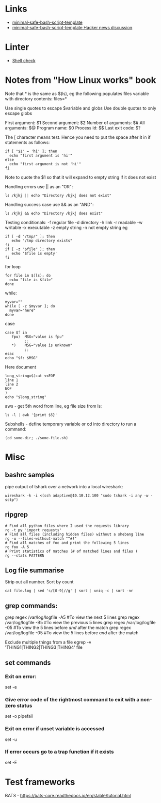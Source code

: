 
# Links


* [minimal-safe-bash-script-template](https://betterdev.blog/minimal-safe-bash-script-template/)
* [minimal-safe-bash-script-template Hacker news discussion](https://news.ycombinator.com/item?id=25428621)


# Linter

* [Shell check](https://www.shellcheck.net/)


# Notes from "How Linux works" book
Note that * is the same as $(ls), eg the following populates files variable with directory contents:
files=*

Use single quotes to escape $variable and globs
Use double quotes to only escape globs

First argument: $1
Second argument: $2
Number of arguments: $#
All arguments: $@
Program name: $0
Process id: $$
Last exit code: $?

The [ character means test. Hence you need to put the space after it in if statements as follows:
```
if [ "$1" = 'hi' ]; then
  echo "first argument is 'hi'"
else
  echo "first argument is not 'hi'"
fi
```
Note to quote the $1 so that it will expand to empty string if it does not exist

Handling errors use || as an "OR":
```
ls /kjkj || echo "Directory /kjkj does not exist"
```
Handling success case use && as an "AND":
```
ls /kjkj && echo "Directory /kjkj does exist"
```

Testing conditionals:
-f regular file
-d directory
-h link
-r readable
-w writable
-x executable
-z empty string
-n not empty string
eg
```
if [ -d "/tmp/" ]; then
   echo "/tmp directory exists"
fi
if [ -z "$file" ]; then
   echo '$file is empty'
fi
```
for loop
```
for file in $(ls); do
  echo "file is $file"
done
```
while:
```
myvar=""
while [ -z $myvar ]; do
  myvar="here"
done
```
case
```
case $f in
   fpu)  MSG="value is fpu"
         ;;
   *)    MSG="value is unknown"
         ;; 
esac
echo "$f: $MSG"
```
Here document
```
long_string=$(cat <<EOF
line 1
line 2
EOF
)
echo "$long_string"
```
aws - get 5th word from line, eg file size from ls:
```
ls -l | awk '{print $5}'
```
Subshells - define temporary variable or cd into directory to run a command:
```
(cd some-dir; ./some-file.sh)
```



# Misc
## bashrc samples
pipe output of tshark over a network into a local wireshark:
```
wireshark -k -i <(ssh adaptive@10.10.12.100 "sudo tshark -i any -w - sctp")
```

## ripgrep
```
# Find all python files where I used the requests library
rg -t py 'import requests'
# Find all files (including hidden files) without a shebang line
rg -u --files-without-match "^#!"
# Find all matches of foo and print the following 5 lines
rg foo -A 5
# Print statistics of matches (# of matched lines and files )
rg --stats PATTERN
```


## Log file summarise
Strip out all number. Sort by count
```
cat file.log | sed 's/[0-9]//g' | sort | uniq -c | sort -nr
```
## grep commands:

grep regex /var/log/logfile -A5 #To view the next 5 lines
grep regex /var/log/logfile -B5 #To view the previous 5 lines
grep regex /var/log/logfile -05 #To view the 5 lines before *and* after the match
grep regex /var/log/logfile -05 #To view the 5 lines before *and* after the match

Exclude multiple things from a file
egrep -v 'THING1|THING2|THING3|THING4' file

## set commands
### Exit on error:
set -e
### Give error code of the rightmost command to exit with a non-zero status
set -o pipefail
### Exit on error if unset variable is accessed
set -u
### If error occurs go to a trap function if it exists
set -E



# Test frameworks
BATS - https://bats-core.readthedocs.io/en/stable/tutorial.html

